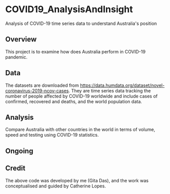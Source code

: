 # COVID19_AnalysisAndInsight #
Analysis of COVID-19 time series data to understand Australia's position

## Overview ##
This project is to examine how does Australia perform in COVID-19 pandemic.

## Data ##
The datasets are downloaded from https://data.humdata.org/dataset/novel-coronavirus-2019-ncov-cases. They are time series data tracking the number of people affected by COVID-19 worldwide and include cases of confirmed, recovered and deaths, and the world population data.

## Analysis ##
Compare Australia with other countries in the world in terms of volume, speed and testing using COVID-19 statistics.

## Ongoing ##

## Credit ##
The above code was developed by me (Gita Das), and the work was conceptualised and guided by Catherine Lopes.
